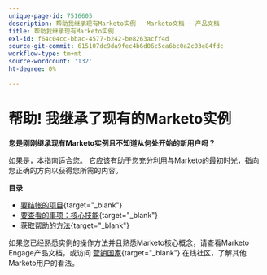 ```yaml
---
unique-page-id: 7516605
description: 帮助我继承现有Marketo实例 — Marketo文档 — 产品文档
title: 帮助我继承现有Marketo实例
exl-id: f64c04cc-bbac-4577-b242-be8263acff4d
source-git-commit: 615107dc9da9fec4b6d06c5ca6bc0a2c03e84fdc
workflow-type: tm+mt
source-wordcount: '132'
ht-degree: 0%

---
```


# 帮助! 我继承了现有的Marketo实例

**您是刚刚继承现有Marketo实例且不知道从何处开始的新用户吗？**

如果是，本指南适合您。 它应该有助于您充分利用与Marketo的最初时光，指向您正确的方向以获得您所需的内容。

**目录**

* [要结帐的项目](/help/marketo/getting-started/inheriting-a-marketo-instance/items-to-check-off.md){target="_blank"}
* [要查看的事项：核心技能](/help/marketo/getting-started/inheriting-a-marketo-instance/things-to-review-core-skills.md){target="_blank"}
* [获取帮助的方法](/help/marketo/getting-started/inheriting-a-marketo-instance/ways-to-get-help.md){target="_blank"}

如果您已经熟悉实例的操作方法并且熟悉Marketo核心概念，请查看Marketo Engage产品文档，或访问 [营销国家](https://nation.marketo.com/){target="_blank"} 在线社区，了解其他Marketo用户的看法。
